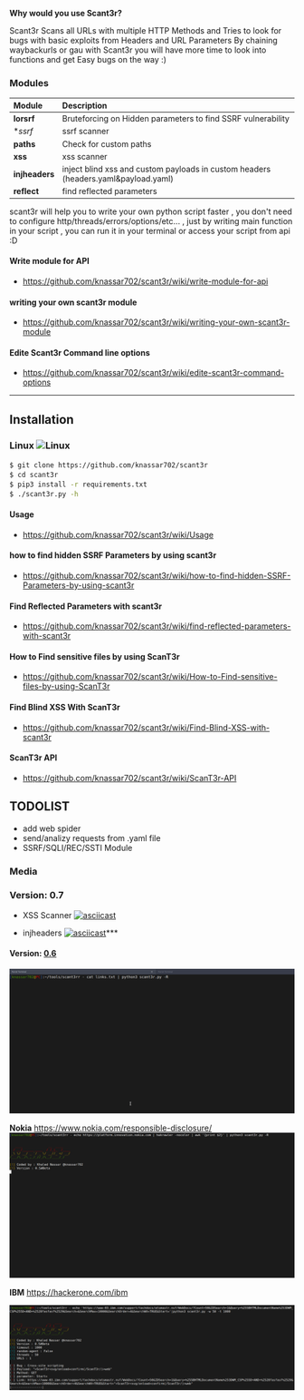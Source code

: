 **Why would you use Scant3r?**

Scant3r Scans all URLs with multiple HTTP Methods and Tries to look for bugs with basic exploits from Headers and URL Parameters By chaining waybackurls or gau
with Scant3r you will have more time to look into functions and get Easy bugs on the way :)




### Modules

| Module              | Description                   |
| :-------------    | :-------------                |
| **lorsrf** | Bruteforcing on Hidden parameters to find SSRF vulnerability |
| **ssrf* | ssrf scanner |
| **paths** | Check for custom paths|
| **xss** | xss scanner|
| **injheaders** | inject blind xss and custom payloads in custom headers (headers.yaml&payload.yaml)
| **reflect** | find reflected parameters 

scant3r will help you to write your own python script faster , you don't need to configure http/threads/errors/options/etc... , just by writing main function in your script , you can run it in your terminal or access your script from api :D
#### Write module for API
* https://github.com/knassar702/scant3r/wiki/write-module-for-api

#### writing your own scant3r module

* https://github.com/knassar702/scant3r/wiki/writing-your-own-scant3r-module


#### Edite Scant3r Command line options

* https://github.com/knassar702/scant3r/wiki/edite-scant3r-command-options


***
## Installation

### Linux ![Linux](http://icons.iconarchive.com/icons/dakirby309/simply-styled/32/OS-Linux-icon.png)

```bash
$ git clone https://github.com/knassar702/scant3r
$ cd scant3r
$ pip3 install -r requirements.txt
$ ./scant3r.py -h
```

#### Usage
* https://github.com/knassar702/scant3r/wiki/Usage


#### how to find hidden SSRF Parameters by using scant3r
* https://github.com/knassar702/scant3r/wiki/how-to-find-hidden-SSRF-Parameters-by-using-scant3r

#### Find Reflected Parameters with scant3r 
* https://github.com/knassar702/scant3r/wiki/find-reflected-parameters-with-scant3r

#### How to Find sensitive files by using ScanT3r
* https://github.com/knassar702/scant3r/wiki/How-to-Find-sensitive-files-by-using-ScanT3r

#### Find Blind XSS With ScanT3r
* https://github.com/knassar702/scant3r/wiki/Find-Blind-XSS-with-scant3r

#### ScanT3r API
* https://github.com/knassar702/scant3r/wiki/ScanT3r-API


## TODOLIST
* add web spider
* send/analizy requests from .yaml file
* SSRF/SQLI/REC/SSTI Module



### Media 

### Version: 0.7
* XSS Scanner
[![asciicast](https://asciinema.org/a/ROYOYuR7u7Ebjc81gf9iqisfw.svg)](https://asciinema.org/a/ROYOYuR7u7Ebjc81gf9iqisfw)

* injheaders
[![asciicast](https://asciinema.org/a/400245.svg)](https://asciinema.org/a/400245)*** 

#### Version: [0.6](https://github.com/knassar702/scant3r/releases/tag/0.6)

![](.src/all.gif)

**Nokia** https://www.nokia.com/responsible-disclosure/
![](.src/nokia.gif)

**IBM** https://hackerone.com/ibm

![](.src/ibm.png)
